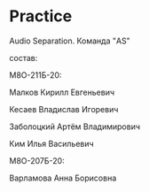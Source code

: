 # Practice

Audio Separation. Команда "AS"

состав:

М8О-211Б-20:

Малков Кирилл Евгеньевич

Кесаев Владислав Игоревич

Заболоцкий Артём Владимирович

Ким Илья Васильевич

М8О-207Б-20:

Варламова Анна Борисовна
